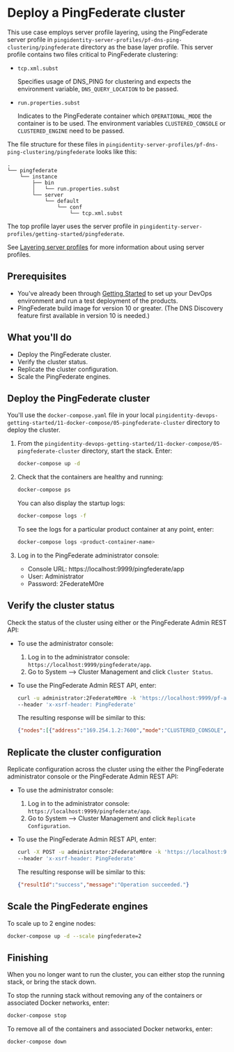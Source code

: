 # Deploy a PingFederate cluster

This use case employs server profile layering, using the PingFederate server profile in `pingidentity-server-profiles/pf-dns-ping-clustering/pingfederate` directory as the base layer profile. This server profile contains two files critical to PingFederate clustering:

* `tcp.xml.subst`

  Specifies usage of DNS_PING for clustering and expects the environment variable, `DNS_QUERY_LOCATION` to be passed.

* `run.properties.subst`

  Indicates to the PingFederate container which `OPERATIONAL_MODE` the container is to be used. The environment variables `CLUSTERED_CONSOLE` or `CLUSTERED_ENGINE` need to be passed.

The file structure for these files in `pingidentity-server-profiles/pf-dns-ping-clustering/pingfederate` looks like this:
 
```text
.
└── pingfederate
    └── instance
        ├── bin
        │   └── run.properties.subst
        └── server
            └── default
                └── conf
                    └── tcp.xml.subst
```

The top profile layer uses the server profile in `pingidentity-server-profiles/getting-started/pingfederate`.

See [Layering server profiles](profilesLayered.md) for more information about using server profiles.

## Prerequisites

* You've already been through [Getting Started](getStarted.md) to set up your DevOps environment and run a test deployment of the products.
* PingFederate build image for version 10 or greater. (The DNS Discovery feature first available in version 10 is needed.)

## What you'll do

* Deploy the PingFederate cluster.
* Verify the cluster status.
* Replicate the cluster configuration.
* Scale the PingFederate engines.

## Deploy the PingFederate cluster

You'll use the `docker-compose.yaml` file in your local `pingidentity-devops-getting-started/11-docker-compose/05-pingfederate-cluster` directory to deploy the cluster.

1. From the `pingidentity-devops-getting-started/11-docker-compose/05-pingfederate-cluster` directory, start the stack. Enter:

   ```bash
   docker-compose up -d
   ```

2. Check that the containers are healthy and running:

   ```bash
   docker-compose ps
   ```

   You can also display the startup logs:

   ```bash
   docker-compose logs -f
   ```

   To see the logs for a particular product container at any point, enter:

   ```bash
   docker-compose logs <product-container-name>
   ```

3. Log in to the PingFederate administrator console:

   - Console URL: https://localhost:9999/pingfederate/app
   - User: Administrator
   - Password: 2FederateM0re

## Verify the cluster status

Check the status of the cluster using either or the PingFederate Admin REST API:

* To use the administrator console:

  1. Log in to the administrator console: `https://localhost:9999/pingfederate/app`.
  2. Go to System --> Cluster Management and click `Cluster Status`.

* To use the PingFederate Admin REST API, enter:

  ```bash
  curl -u administrator:2FederateM0re -k 'https://localhost:9999/pf-admin-api/v1/cluster/status' \
  --header 'x-xsrf-header: PingFederate'
  ```

  The resulting response will be similar to this:

  ```json
  {"nodes":[{"address":"169.254.1.2:7600","mode":"CLUSTERED_CONSOLE","index":804046313,"nodeGroup":"","version":"10.0.0.15"},{"address":"169.254.1.3:7600","mode":"CLUSTERED_ENGINE","index":2142569058,"nodeGroup":"","version":"10.0.0.15","nodeTags":""}],"lastConfigUpdateTime":"2020-12-31T19:36:54.000Z","replicationRequired":true,"mixedMode":false}
  ```

## Replicate the cluster configuration

Replicate configuration across the cluster using the either the PingFederate administrator console or the PingFederate Admin REST API:

* To use the administrator console:

  1. Log in to the administrator console: `https://localhost:9999/pingfederate/app`.
  2. Go to System --> Cluster Management and click `Replicate Configuration`.

* To use the PingFederate Admin REST API, enter:

  ```bash
  curl -X POST -u administrator:2FederateM0re -k 'https://localhost:9999/pf-admin-api/v1/cluster/replicate' \
  --header 'x-xsrf-header: PingFederate'
  ```

  The resulting response will be similar to this:

  ```json
  {"resultId":"success","message":"Operation succeeded."}
  ```

## Scale the PingFederate engines

To scale up to 2 engine nodes:

   ```bash
   docker-compose up -d --scale pingfederate=2
   ```

## Finishing

When you no longer want to run the cluster, you can either stop the running stack, or bring the stack down.

 To stop the running stack without removing any of the containers or associated Docker networks, enter:

 ```bash
 docker-compose stop
 ```

 To remove all of the containers and associated Docker networks, enter:

 ```bash
 docker-compose down
 ```

